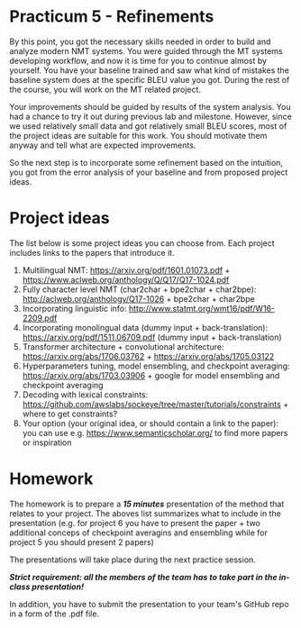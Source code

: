# Practicum 5 - Refinements

By this point, you got the necessary skills needed in order to build and analyze modern
NMT systems. You were guided through the MT systems developing workflow,
and now it is time for you to continue almost by yourself. You have your baseline
trained and saw what kind of mistakes the baseline system does at the specific BLEU value you got.
During the rest of the course, you will work on the MT related project.

Your improvements should be guided by
results of the system analysis. You had a chance to try it out during previous lab
and milestone. However, since we used relatively small data and got relatively small BLEU scores,
most of the project ideas are suitable for this work. You should motivate them anyway and tell what are expected
improvements.

So the next step is to incorporate some refinement based
on the intuition, you got from the error analysis of your baseline and from proposed project ideas.


# Project ideas
The list below is some project ideas you can choose from.
Each project includes links to the papers that introduce it.

1. Multilingual NMT: https://arxiv.org/pdf/1601.01073.pdf + https://www.aclweb.org/anthology/Q/Q17/Q17-1024.pdf
2. Fully character level NMT (char2char + bpe2char + char2bpe): http://aclweb.org/anthology/Q17-1026 + bpe2char + char2bpe
3. Incorporating linguistic info: http://www.statmt.org/wmt16/pdf/W16-2209.pdf
4. Incorporating monolingual data (dummy input + back-translation): https://arxiv.org/pdf/1511.06709.pdf (dummy input + back-translation)
5. Transformer architecture + convolutional architecture: https://arxiv.org/abs/1706.03762 + https://arxiv.org/abs/1705.03122 
6. Hyperparameters tuning, model ensembling, and checkpoint averaging: https://arxiv.org/abs/1703.03906 + google for model ensembling and checkpoint averaging
7. Decoding with lexical constraints: https://github.com/awslabs/sockeye/tree/master/tutorials/constraints + where to get constraints?
8. Your option (your original idea, or should contain a link to the paper): you can use e.g. https://www.semanticscholar.org/ to find more papers or inspiration

# Homework
The homework is to prepare a ***15 minutes*** presentation of the method that relates to your project.
The aboves list summarizes what to include in the presentation (e.g. for project 6 you have to present the paper + two additional conceps of checkpoint averagins and ensembling while for project 5 you should present 2 papers)

The presentations will take place during the next practice session.

***Strict requirement: all the members of the team has to take part in the in-class presentation!***

In addition, you have to submit the presentation to your team's GitHub repo in a form of the .pdf file.
